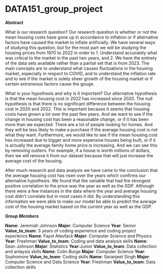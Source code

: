 # DATA151_group_project

**Abstract**

What is our research question? 
	Our research question is whether or not the mean housing costs have gone up in accordance to inflation or if alternative factors have caused the market to inflate artificially. We have several ways of studying this question, but for the most part we will be studying the housing prices from 1970 to 2022 in order to 1. Understand accurately what was critical to the market in the past two years, and 2. We have the entirety of the data sets available rather than a partial set that is from 2023. The main concepts are to understand what causes fluctuations in the housing market, especially in respect to COVID, and to understand the inflation rate and to see if the market is solely sheer growth of the housing market or if certain extraneous factors cause the gouge. 

What is your hypothesis and why is it important?
Our alternative hypothesis is that the mean housing cost in 2022 has increased since 2020. The null hypothesis is that there is no significant difference between the housing cost in 2020 and 2022. This is important because it seems that housing costs have grown a lot over the past few years. And we want to see if the change in housing cost has been a reasonable change, or if it has been more than we expected. There are a lot of people looking for homes. And they will be less likely to make a purchase if the average housing cost is not what they want. Furthermore, we would like to see if the mean housing cost has increased due to bigger and more expensive houses being built, or if it is actually the average family home price is increasing. And we can see this by removing outliers. For example, if a house is worth millions of dollars, then we will remove it from our dataset because that will just increase the average cost of the housing. 

After much research and data analysis we have came to the conclusion that the average housing cost has risen over the years which confirms our alternative hypothesis. We found that the variable that had the strongest positive correlation to the price was the year as well as the GDP. Although there were a few instances in the data where the year and average housing cost didn't correlate but in most cases it did. By understanding this information we were able to make our model be able to predict the average cost of the housing market based on the current year as well as the GDP. 


***Group Members***

**Name**: Jeremiah Johnson **Major**: Computer Science **Year**: Senior **Value_to_team**: 3 years of coding experience and coding project experience
**Name**: Fayol Ateufack **Major**: Computer Science and Physics **Year**: Freshman **Value_to_team**: Coding and data analysis skills
**Name**: Sean Johnson **Major**: Statistics **Year**:Junior **Value_to_team**: Data collection and anlaysis skills
**Name**:  Colin Burge **Major**: Computer Science **Year**: Sophomore **Value_to_team**: Coding skills
**Name**: Saranjeet Singh **Major**: Computer Science and Data Science **Year**: Freshman **Value_to_team**: Data collection skills

